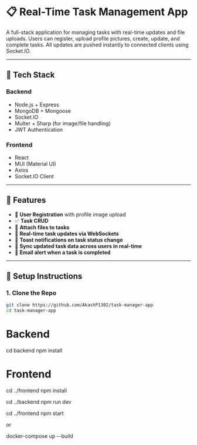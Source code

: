 # 📋 Real-Time Task Management App

A full-stack application for managing tasks with real-time updates and file uploads. Users can register, upload profile pictures, create, update, and complete tasks. All updates are pushed instantly to connected clients using Socket.IO.

---

## 🔧 Tech Stack

### Backend

- Node.js + Express
- MongoDB + Mongoose
- Socket.IO
- Multer + Sharp (for image/file handling)
- JWT Authentication

### Frontend

- React
- MUI (Material UI)
- Axios
- Socket.IO Client

---

## 📁 Features

- 🔐 **User Registration** with profile image upload
- ✅ **Task CRUD**
- 📂 **Attach files to tasks**
- 📨 **Real-time task updates via WebSockets**
- 🔔 **Toast notifications on task status change**
- 🔄 **Sync updated task data across users in real-time**
- 📧 **Email alert when a task is completed**

---

## 🚀 Setup Instructions

### 1. Clone the Repo

```bash
git clone https://github.com/AkashP1302/task-manager-app
cd task-manager-app
```

# Backend

cd backend
npm install

# Frontend

cd ../frontend
npm install

cd ../backend
npm run dev

cd ../frontend
npm start

or

docker-compose up --build
